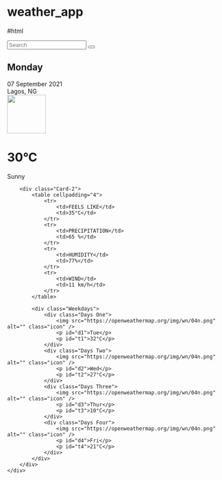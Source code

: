 # weather_app
#html
<!DOCTYPE html>
<html lang="en">
<head>
    <meta charset="UTF-8">
    <meta http-equiv="X-UA-Compatible" content="IE=edge">
    <meta name="viewport" content="width=device-width, initial-scale=1.0">
    <meta name="Author" content="Dassah">
    <meta name="Description" content="Group II Weather App">
    <title>Weather-App</title>
    <link rel="stylesheet" href="style.css">
    <script src="https://kit.fontawesome.com/6392c1211e.js"></script>
    <link rel="preconnect" href="https://fonts.googleapis.com">
    <link rel="preconnect" href="https://fonts.gstatic.com" crossorigin>
    <link href="https://fonts.googleapis.com/css2?family=Roboto:wght@400;700;900&display=swap" rel="stylesheet">
    <script src="script.js" defer></script>

</head>
<body>
    <div class="Search">
        <input type="text" class="Searchbar" placeholder="Search">
        <button><i class="fas fa-search-location"></i></button>
    </div>
    <div class="Card Loading">
        <div class="Card-1">
            <div class="part1">
                <h2 class="Day">Monday</h2>
                <div class="Date">07 September 2021</div>
                <div class="Location">
                    <i class="fas fa-map-marker-alt"></i>
                    <span class="City">Lagos, NG</span>
                </div>
            </div>
            <div class="part2">
                <img src="https://openweathermap.org/img/wn/04n.png" alt="" class="icon" height="90px" width="90px" />
                <h1 class="Temp">30°C</h1>
                <div class="Description">Sunny</div>
            </div>
        </div>

        <div class="Card-2">
            <table cellpadding="4">
                <tr>
                    <td>FEELS LIKE</td>
                    <td>35°C</td>
                </tr>
                <tr>
                    <td>PRECIPITATION</td>
                    <td>65 %</td>
                </tr>
                <tr>
                    <td>HUMIDITY</td>
                    <td>77%</td>
                </tr>
                <tr>
                    <td>WIND</td>
                    <td>11 km/h</td>
                </tr>
            </table>

            <div class="Weekdays">
                <div class="Days One">
                    <img src="https://openweathermap.org/img/wn/04n.png" alt="" class="icon" />
                    <p id="d1">Tue</p>
                    <p id="t1">32°C</p>
                </div>
                <div class="Days Two">
                    <img src="https://openweathermap.org/img/wn/04n.png" alt="" class="icon" />
                    <p id="d2">Wed</p>
                    <p id="t2">27°C</p>
                </div>
                <div class="Days Three">
                    <img src="https://openweathermap.org/img/wn/04n.png" alt="" class="icon" />
                    <p id="d3">Thur</p>
                    <p id="t3">10°C</p>
                </div>
                <div class="Days Four">
                    <img src="https://openweathermap.org/img/wn/04n.png" alt="" class="icon" />
                    <p id="d4">Fri</p>
                    <p id="t4">21°C</p>
                </div>
            </div>
        </div>
    </div>

</body>
</html>
